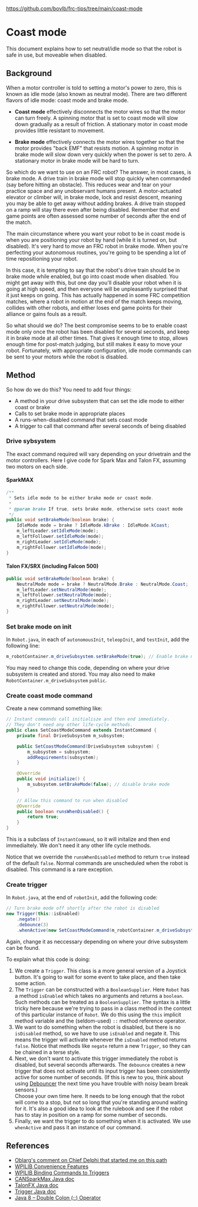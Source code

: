 https://github.com/bovlb/frc-tips/tree/main/coast-mode

# Coast mode

This document explains how to set neutral/idle mode so that the robot is safe in use, 
but moveable when disabled.

## Background

When a motor controller is told to setting a motor's power to zero, this is known as idle mode (also known as neutral mode).  There are two different flavors of idle mode: coast mode and brake mode.

* **Coast mode** effectively disconnects the motor wires so that the motor can turn freely.  A spinning motor that is set to coast mode will slow down gradually as a result of friction.  A stationary motor in coast mode provides little resistant to movement.

* **Brake mode** effectively connects the motor wires together so that the motor provides "back EMF" that resists motion.  A spinning motor in brake mode will slow down very quickly when the power is set to zero.  A stationary motor in brake mode will be hard to turn.

So which do we want to use on an FRC robot?  The answer, in most cases, is brake mode.  A drive train in brake mode will stop quickly when commanded (say before hitting an obstacle).  This reduces wear and tear on your practice space and any unobservant humans present.  A motor-actuated elevator or climber will, in brake mode, lock and resist descent, meaning you may be able to get away without adding brakes.  A drive train stopped on a ramp will stay there even after being disabled.  Remember that end game points are often assessed some number of seconds after the end of the match.

The main circumstance where you want your robot to be in coast mode is when you are positioning your robot by hand (while it is turned on, but disabled).  It's very hard to move an FRC robot in brake mode.  When you're perfecting your autonomous routines, you're going to be spending a lot of time repositioning your robot.

In this case, it is tempting to say that the robot's drive train should be in brake mode while enabled, but go into coast mode when disabled.  You might get away with this, but one day you'll disable your robot when it is going at high speed, and then everyone will be unpleasantly surprised that it just keeps on going.  This has actually happened in some FRC competition matches, where a robot in motion at the end of the match keeps moving, collides with other robots, and either loses end game points for their alliance or gains fouls as a result.

So what should we do?  The best compromise seems to be to enable coast mode only once the robot has been disabled for several seconds, and keep it in brake mode at all other times.  That gives it enough time to stop, allows enough time for post-match judging, but still makes it easy to move your robot.  Fortunately, with appropriate configuration, idle mode commands can be sent to your motors while the robot is disabled.

## Method

So how do we do this?  You need to add four things:
* A method in your drive subsystem that can set the idle mode to either coast or brake
* Calls to set brake mode in appropriate places
* A runs-when-disabled command that sets coast mode
* A trigger to call that command after several seconds of being disabled

### Drive sybsystem

The exact command required will vary depending on your drivetrain and the motor controllers.  Here I give code for Spark Max and Talon FX, assuming two motors on each side.

#### SparkMAX

```java
/**
 * Sets idle mode to be either brake mode or coast mode.
 * 
 * @param brake If true, sets brake mode, otherwise sets coast mode
 */
public void setBrakeMode(boolean brake) {
    IdleMode mode = brake ? IdleMode.kBrake : IdleMode.kCoast;
    m_leftLeader.setIdleMode(mode);
    m_leftFollower.setIdleMode(mode);
    m_rightLeader.setIdleMode(mode);
    m_rightFollower.setIdleMode(mode);
}
```
#### Talon FX/SRX (including Falcon 500)
```java
public void setBrakeMode(boolean brake) {
    NeutralMode mode = brake ? NeutralMode.Brake : NeutralMode.Coast;
    m_leftLeader.setNeutralMode(mode);
    m_leftFollower.setNeutralMode(mode);
    m_rightLeader.setNeutralMode(mode);
    m_rightFollower.setNeutralMode(mode);
}
```

### Set brake mode on init

In `Robot.java`, in each of `autonomousInit`, `teleopInit`, and `testInit`, add the following line:
```java
m_robotContainer.m_driveSubsystem.setBrakeMode(true); // Enable brake mode
```

You may need to change this code, depending on where your drive subsystem is created and stored.  You may also need to make `RobotContainer.m_driveSubsystem` `public`.

### Create coast mode command

Create a new command something like:

```java
// Instant commands call initialisze and then end immediately.
// They don't need any other life-cycle methods.
public class SetCoastModeCommand extends InstantCommand {
    private final DriveSubsystem m_subsystem;

    public SetCoastModeCommand(DriveSubsystem subsystem) {
        m_subsystem = subsystem;
        addRequirements(subsystem); 
    }

    @Override
    public void initialize() {
        m_subsystem.setBrakeMode(false); // disable brake mode
    }

    // Allow this command to run when disabled
    @Override
    public boolean runsWhenDisabled() {
        return true;
    }
}
```

This is a subclass of `InstantCommand`, so it will initalize and then end immedialtely.  We don't need it any other life cycle methods.

Notice that we override the `runsWhenDisabled` method to return `true` instead of the default `false`.  Normal commands are unscheduled when the robot is disabled.  This command is a rare exception.

### Create trigger

In `Robot.java`, at the end of `robotInit`, add the following code:

```java
// Turn brake mode off shortly after the robot is disabled
new Trigger(this::isEnabled)
    .negate()
    .debounce(3)
    .whenActive(new SetCoastModeCommand(m_robotContainer.m_driveSubsystem));
```

Again, change it as neccessary depending on where your drive subsystem can be found.

To explain what this code is doing:
1. We create a `Trigger`.  This class is a more general version of a Joystick button.  It's going to wait for some event to take place, and then take some action.
1. The `Trigger` can be constructed with a `BooleanSupplier`.  Here `Robot` has a method `isEnabled` which takes no arguments and returns a `boolean`.  Such methods can be treated as a `BooleanSupplier`.  The syntax is a little tricky here because we're trying to pass in a class method in the context of this particular instance of `Robot`.  We do this using the `this` implicit method variable and the (seldom-used) `::` method reference operator. 
1. We want to do something when the robot is disabled, but there is no `isDisabled` method, so we have to use `isEnabled` and negate it.  This means the trigger will activate whenever the `isEnabled` method returns `false`.  Notice that methods like `negate` return a new `Trigger`, so they can be chained in a terse style.
1. Next, we don't want to activate this trigger immediately the robot is disabled, but several seconds afterwards.  The `debounce` creates a new trigger that does not activate until its input trigger has been consistently active for some number of seconds.  (If this is new to you, think about using [Debouncer](https://first.wpi.edu/wpilib/allwpilib/docs/release/java/edu/wpi/first/math/filter/Debouncer.html#%3Cinit%3E(double)) the next time you have trouble with noisy beam break sensors.)  
Choose your own time here.  It needs to be long enough that the robot will come to a stop, but not so long that you're standing around waiting for it.  It's also a good idea to look at the rulebook and see if the robot has to stay in position on a ramp for some number of seconds.
1. Finally, we want the trigger to do something when it is activated. We use `whenActive` and pass it an instance of our command. 


## References
* [Oblarg's comment on Chief Delphi that started me on this path](https://www.chiefdelphi.com/t/making-carrying-loading-robots-onto-and-off-the-field-safer/413630/51?u=bovlb)
* [WPILIB Convenience Features](https://docs.wpilib.org/en/stable/docs/software/commandbased/convenience-features.html)
* [WPILIB Binding Commands to Triggers](https://docs.wpilib.org/en/stable/docs/software/commandbased/binding-commands-to-triggers.html)
* [CANSparkMax Java doc](https://codedocs.revrobotics.com/java/com/revrobotics/cansparkmax)
* [TalonFX Java doc](https://store.ctr-electronics.com/content/api/java/html/classcom_1_1ctre_1_1phoenix_1_1motorcontrol_1_1can_1_1_talon_f_x.html)
* [Trigger Java doc](https://first.wpi.edu/wpilib/allwpilib/docs/release/java/edu/wpi/first/wpilibj2/command/button/Trigger.html)
* [Java 8 – Double Colon (::) Operator](https://javabydeveloper.com/java-8-double-colon-operator/)
